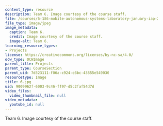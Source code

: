 ```yaml
---
content_type: resource
description: Team 6. Image courtesy of the course staff.
file: /courses/6-186-mobile-autonomous-systems-laboratory-january-iap-2005/9009962f60039c46ff97d5c2faf54d7d_6.jpg
file_type: image/jpeg
image_metadata:
  caption: Team 6.
  credit: Image courtesy of the course staff.
  image-alt: Team 6.
learning_resource_types:
- Projects
license: https://creativecommons.org/licenses/by-nc-sa/4.0/
ocw_type: OCWImage
parent_title: Projects
parent_type: CourseSection
parent_uid: 7d323111-f06a-c924-e3bc-43855e549030
resourcetype: Image
title: 6.jpg
uid: 9009962f-6003-9c46-ff97-d5c2faf54d7d
video_files:
  video_thumbnail_file: null
video_metadata:
  youtube_id: null
---
```

Team 6. Image courtesy of the course staff.